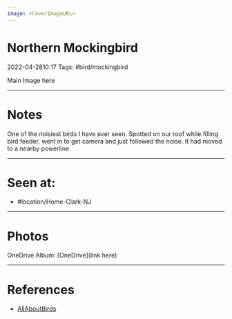 ```yaml
---
image: <CoverImageURL>
---
```


# Northern Mockingbird
2022-04-2810:17
Tags: #bird/mockingbird


Main Image here

---------------------------------------------------------------
# **Notes**
One of the noisiest birds I have ever seen. Spotted on our roof while filling bird feeder, went in to get camera and just followed the noise. It had moved to a nearby powerline.

---------------------------------------------------------------
# Seen at:
-   #location/Home-Clark-NJ 

---------------------------------------------------------------
# **Photos**
OneDrive Album: [OneDrive](link here)

---------------------------------------------------------------
# References
- [AllAboutBirds](https://www.allaboutbirds.org/guide/Northern_Mockingbird/overview)